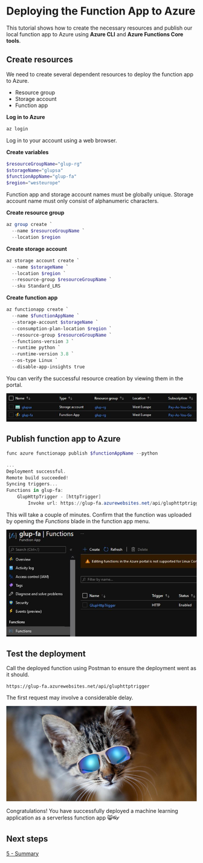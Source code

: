 # Deploying the Function App to Azure

This tutorial shows how to create the necessary resources and publish our local function app to Azure using **Azure CLI** and **Azure Functions Core tools**.

## Create resources

We need to create several dependent resources to deploy the function app to Azure.
- Resource group
- Storage account
- Function app

**Log in to Azure**
```powershell
az login
```
Log in to your account using a web browser.

**Create variables**
```powershell
$resourceGroupName="glup-rg"
$storageName="glupsa"
$functionAppName="glup-fa"
$region="westeurope"
```
Function app and storage account names must be globally unique. Storage account name must only consist of alphanumeric characters.

**Create resource group**
```powershell
az group create `
  --name $resourceGroupName `
  --location $region
```

**Create storage account**
```powershell
az storage account create `
  --name $storageName `
  --location $region `
  --resource-group $resourceGroupName `
  --sku Standard_LRS
```

**Create function app**
```powershell
az functionapp create `
  --name $functionAppName `
  --storage-account $storageName `
  --consumption-plan-location $region `
  --resource-group $resourceGroupName `
  --functions-version 3 `
  --runtime python `
  --runtime-version 3.8 `
  --os-type Linux `
  --disable-app-insights true
```

You can verify the successful resource creation by viewing them in the portal.

![Azure portal](images/azure_portal.JPG)

## Publish function app to Azure

```powershell
func azure functionapp publish $functionAppName --python
```

```powershell
...
Deployment successful.
Remote build succeeded!
Syncing triggers...
Functions in glup-fa:
    GlupHttpTrigger - [httpTrigger]
        Invoke url: https://glup-fa.azurewebsites.net/api/gluphttptrigger
```

This will take a couple of minutes. Confirm that the function was uploaded by opening the *Functions* blade in the function app menu.

![Azure portal](images/azure_portal_02.JPG)

## Test the deployment

Call the deployed function using Postman to ensure the deployment went as it should.
```
https://glup-fa.azurewebsites.net/api/gluphttptrigger
```

The first request may involve a considerable delay.

![Response](images/cat_00.jpeg)

Congratulations! You have successfully deployed a machine learning application as a serverless function app :smile_cat::eyeglasses:

## Next steps

[5 - Summary](05-summary.md)
